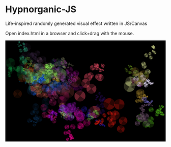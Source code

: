 Hypnorganic-JS
==============

Life-inspired randomly generated visual effect written in JS/Canvas

Open index.html in a browser and click+drag with the mouse.

![Alt text](/screenshots/hypnorganic.png "Screenshot")
